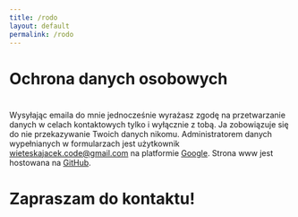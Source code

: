 ```yaml
---
title: /rodo
layout: default
permalink: /rodo
---
```

# Ochrona danych osobowych
#
Wysyłając emaila do mnie jednocześnie wyrażasz zgodę na przetwarzanie danych w celach kontaktowych tylko i wyłącznie z tobą.
Ja zobowiązuje się do nie przekazywanie Twoich danych nikomu.
Administratorem danych wypełnianych w formularzach jest użytkownik wieteskajacek.code@gmail.com na platformie [Google](https://policies.google.com/privacy).
Strona www jest hostowana na [GitHub](https://github.com/).

# Zapraszam do kontaktu!

